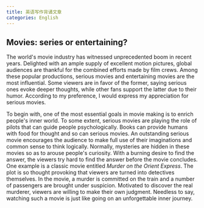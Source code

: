 ```yaml
---
title: 英语写作背诵文章
categories: English
---
```


## Movies: series or entertaining?

The world's  movie industry has witnessed unprecedented boom in recent years. Delighted with an ample supply of excellent motion pictures, global audiences are thankful for the combined efforts made by film crews. Among these popular productions, serious movies and entertaining movies are the most influential. Some viewers are in favor of the former, saying serious ones evoke deeper thoughts, while other fans support the latter due to their humor. According to my preference, I would express my appreciation for serious movies.

To begin with, one of the most essential goals in movie making is to enrich people's inner world. To some extent, serious movies are playing the role of pilots that can guide people psychologically. Books can provide humans with food for thought and so can serious movies. An outstanding serious movie encourages the audience to make full use of their imaginations and common sense to think logically. Normally, mysteries are hidden in these movies so as to arouse people's curiosity. With a burning desire to find the answer, the viewers try hard to find the answer before the movie concludes. One example is a classic movie entitled *Murder on the Orient Express*. The plot is so thought provoking that viewers are turned into detectives themselves. In the movie, a murder is committed on the train and a number of passengers are brought under suspicion. Motivated to discover the real murderer, viewers are willing to make their own judgment. Needless to say, watching such a movie is just like going on an unforgettable inner journey.